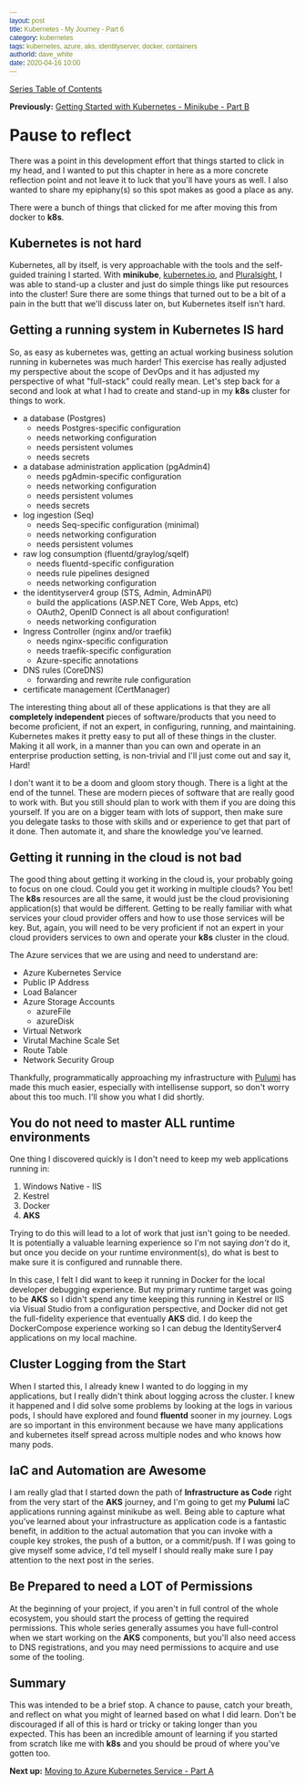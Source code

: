 ```yaml
---
layout: post
title: Kubernetes - My Journey - Part 6
category: kubernetes
tags: kubernetes, azure, aks, identityserver, docker, containers
authorId: dave_white
date: 2020-04-16 10:00
---
```

<style>
    h1, h2, h3, h4, h5, h6 {
       margin-top: 25px;
    }
    figure.highlight{
        background-color: #E8EEFE;
    }
    figure.highlight .gutter{
        color: #0033CD;
    }
    figure.highlight pre {
        font-family: 'Cascadia Code PL', monospace;
    }
    code {
        font-family: 'Cascadia Code PL', sans-serif;
        border-width: 0.1em;
        border-color: #E8EEFE;
        border-style: solid;
        border-radius: 0.3em;
        background-color: #E8EEFE;
        color: #0033CD;
        padding: 0em 0.4em;
        white-space: nowrap;
    }
    blockquote {
        position: relative;
        font-family: 'Cascadia Code PL', serif;
        padding-left: 1em;
        border-left: 0.2em solid #005da0;
        font-size: 1.1em;
        line-height: 1em;
        font-weight: 100;
        &:before, &:after {
            content: '\201C';
            color: #005da0;
        }
        &:after {
            content: '\201D';
        }
    }
</style>
<link  href="https://cdnjs.cloudflare.com/ajax/libs/viewerjs/1.5.0/viewer.min.css" rel="stylesheet">
<script src="https://cdnjs.cloudflare.com/ajax/libs/viewerjs/1.5.0/viewer.min.js"></script>

[Series Table of Contents](/kubernetes/kubernetes-my-journey)

**Previously:**
[Getting Started with Kubernetes - Minikube - Part B](/kubernetes/kubernetes-my-journey-part-5b)

# Pause to reflect

There was a point in this development effort that things started to click in my head, and I wanted to put this chapter in here as a more concrete reflection point and not leave it to luck that you'll have yours as well. I also wanted to share my epiphany(s) so this spot makes as good a place as any.

There were a bunch of things that clicked for me after moving this from docker to **k8s**.

## Kubernetes is not hard

Kubernetes, all by itself, is very approachable with the tools and the self-guided training I started. With **minikube**, [kubernetes.io](https://www.kubernetes.io), and [Pluralsight](https://www.pluralsight.com), I was able to stand-up a cluster and just do simple things like put resources into the cluster! Sure there are some things that turned out to be a bit of a pain in the butt that we'll discuss later on, but Kubernetes itself isn't hard.

## Getting a running system in Kubernetes IS hard

So, as easy as kubernetes was, getting an actual working business solution running in kubernetes was much harder! This exercise has really adjusted my perspective about the scope of DevOps and it has adjusted my perspective of what "full-stack" could really mean. Let's step back for a second and look at what I had to create and stand-up in my **k8s** cluster for things to work.

- a database (Postgres)
  - needs Postgres-specific configuration
  - needs networking configuration
  - needs persistent volumes
  - needs secrets
- a database administration application (pgAdmin4)
  - needs pgAdmin-specific configuration
  - needs networking configuration
  - needs persistent volumes
  - needs secrets
- log ingestion (Seq)
  - needs Seq-specific configuration (minimal)
  - needs networking configuration
  - needs persistent volumes
- raw log consumption (fluentd/graylog/sqelf)
  - needs fluentd-specific configuration
  - needs rule pipelines designed
  - needs networking configuration
- the identityserver4 group (STS, Admin, AdminAPI)
  - build the applications (ASP.NET Core, Web Apps, etc)
  - OAuth2, OpenID Connect is all about configuration!
  - needs networking configuration
- Ingress Controller (nginx and/or traefik)
  - needs nginx-specific configuration
  - needs traefik-specific configuration
  - Azure-specific annotations
- DNS rules (CoreDNS)
  - forwarding and rewrite rule configuration
- certificate management (CertManager)

The interesting thing about all of these applications is that they are all **completely independent** pieces of software/products that you need to become proficient, if not an expert, in configuring, running, and maintaining. Kubernetes makes it pretty easy to put all of these things in the cluster. Making it all work, in a manner than you can own and operate in an enterprise production setting, is non-trivial and I'll just come out and say it, Hard!

I don't want it to be a doom and gloom story though. There is a light at the end of the tunnel. These are modern pieces of software that are really good to work with. But you still should plan to work with them if you are doing this yourself. If you are on a bigger team with lots of support, then make sure you delegate tasks to those with skills and or experience to get that part of it done. Then automate it, and share the knowledge you've learned.

## Getting it running in the cloud is not bad

The good thing about getting it working in the cloud is, your probably going to focus on one cloud. Could you get it working in multiple clouds? You bet! The **k8s** resources are all the same, it would just be the cloud provisioning application(s) that would be different. Getting to be really familiar with what services your cloud provider offers and how to use those services will be key. But, again, you will need to be very proficient if not an expert in your cloud providers services to own and operate your **k8s** cluster in the cloud.

The Azure services that we are using and need to understand are:

- Azure Kubernetes Service
- Public IP Address
- Load Balancer
- Azure Storage Accounts
  - azureFile
  - azureDisk
- Virtual Network
- Virutal Machine Scale Set
- Route Table
- Network Security Group

Thankfully, programmatically approaching my infrastructure with [Pulumi](https://www.pulumi.com) has made this much easier, especially with intellisense support, so don't worry about this too much. I'll show you what I did shortly.

## You do not need to master ALL runtime environments

One thing I discovered quickly is I don't need to keep my web applications running in:

1. Windows Native - IIS
1. Kestrel
1. Docker
1. **AKS**

Trying to do this will lead to a lot of work that just isn't going to be needed. It is potentially a valuable learning experience so I'm not saying _don't_ do it, but once you decide on your runtime environment(s), do what is best to make sure it is configured and runnable there.

In this case, I felt I did want to keep it running in Docker for the local developer debugging experience. But my primary runtime target was going to be **AKS** so I didn't spend any time keeping this running in Kestrel or IIS via Visual Studio from a configuration perspective, and Docker did not get the full-fidelity experience that eventually **AKS** did. I do keep the DockerCompose experience working so I can debug the IdentityServer4 applications on my local machine.

## Cluster Logging from the Start

When I started this, I already knew I wanted to do logging in my applications, but I really didn't think about logging across the cluster. I knew it happened and I did solve some problems by looking at the logs in various pods, I should have explored and found **fluentd** sooner in my journey. Logs are so important in this environment because we have many applications and kubernetes itself spread across multiple nodes and who knows how many pods.

## IaC and Automation are Awesome

I am really glad that I started down the path of **Infrastructure as Code** right from the very start of the **AKS** journey, and I'm going to get my **Pulumi** IaC applications running against minikube as well. Being able to capture what you've learned about your infrastructure as application code is a fantastic benefit, in addition to the actual automation that you can invoke with a couple key strokes, the push of a button, or a commit/push. If I was going to give myself some advice, I'd tell myself I should really make sure I pay attention to the next post in the series.

## Be Prepared to need a LOT of Permissions

At the beginning of your project, if you aren't in full control of the whole ecosystem, you should start the process of getting the required permissions. This whole series generally assumes you have full-control when we start working on the **AKS** components, but you'll also need access to DNS registrations, and you may need permissions to acquire and use some of the tooling.

## Summary

This was intended to be a brief stop. A chance to pause, catch your breath, and reflect on what you might of learned based on what I did learn. Don't be discouraged if all of this is hard or tricky or taking longer than you expected. This has been an incredible amount of learning if you started from scratch like me with **k8s** and you should be proud of where you've gotten too.

**Next up:**
[Moving to Azure Kubernetes Service - Part A](/kubernetes/kubernetes-my-journey-part-7a)

<script>
// View an image
const gallery = new Viewer(document.getElementById('mainPostContent', {
    "navbar": false,
    "toolbar": false
}));
</script>